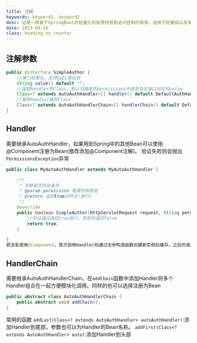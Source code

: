 ```yaml
---
title: 注解
keywords: keyword1, keyword2
desc: 这是一款基于SpringBoot的轻量化的权限校验和访问控制的框架。适用于轻量级以及渐进式的项目。
date: 2023-09-10
class: heading_no_counter
---
```



## 注解参数
```java
public @interface SimpleAuthor {
    //接口权限名，支持SpEL表达式
    String value() default "";
    //鉴权Handler的Class，默认扫描是否permissions中是否存在接口对应的value
    Class<? extends AutoAuthHandler>[] handler() default DefaultAuthHandler.class;
    //鉴权Handler链的Class
    Class<? extends AutoAuthHandlerChain>[] handlerChain() default DefaultAuthHandlerChain.class;
}
```
## Handler
需要继承AutoAuthHandler，如果用到Spring中的其他Bean可以使用@Component注册为Bean(推荐添加@Component注解)。
验证失败则会抛出`PermissionsException`异常
```java
public class MyAutoAuthHandler extends MyAutoAuthHandler {

    /**
     * 判断是否符合条件
     * @param permission 需要的权限名 
     * @return 返回true则符合(放行)
     */
    @override
    public boolean SimpleAuthor(HttpServletRequest request, String permission){
        //验证通过返回true放行，失败则返回false
        return true;
    }

}
若没有使用@Component，首次调用Handler则通过无参构造函数创建新实例后缓存，之后的调用则会查询缓存中对应的Handler对象，可以使用`simple-auth.func.handler-cache=true`配置关闭缓存。
```
## HandlerChain
需要继承AutoAuthHandlerChain，在`addChain`函数中添加Handler将多个Handler组合在一起方便模块化调用。同样的也可以选择注册为Bean
```java
public abstract class AutoAuthHandlerChain {
    public abstract void addChain();
}
```
常用的函数
`addLast(Class<? extends AutoAuthHandler> autoAuthHandler)`:添加Handler到尾部，参数也可以为Handler的Bean名称。
`addFirst(Class<? extends AutoAuthHandler> auto)`:添加Handler到头部
